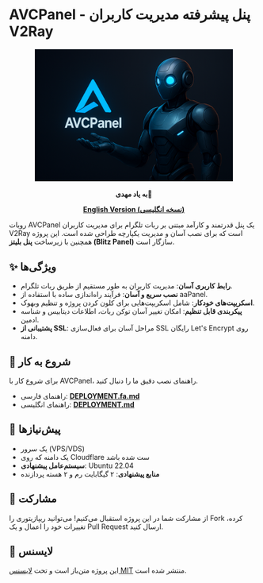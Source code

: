 # AVCPanel - پنل پیشرفته مدیریت کاربران V2Ray

<p align="center">
  <img src="https://raw.githubusercontent.com/KimiVerse/AVCPanel/main/headermain.png" alt="AVCPanel header" width="400"/>
</p>

<p align="center">
  <strong>به یاد مهدی🖤</strong>
</p>

<p align="center">
  <a href="README.md"><strong>English Version (نسخه انگلیسی)</strong></a>
</p>

روبات AVCPanel یک پنل قدرتمند و کارآمد مبتنی بر ربات تلگرام برای مدیریت کاربران V2Ray است که برای نصب آسان و مدیریت یکپارچه طراحی شده است. این پروژه همچنین با زیرساخت **پنل بلیتز (Blitz Panel)** سازگار است.

## ✨ ویژگی‌ها

- **رابط کاربری آسان**: مدیریت کاربران به طور مستقیم از طریق ربات تلگرام.
- **نصب سریع و آسان**: فرآیند راه‌اندازی ساده با استفاده از aaPanel.
- **اسکریپت‌های خودکار**: شامل اسکریپت‌هایی برای کلون کردن پروژه و تنظیم وبهوک.
- **پیکربندی قابل تنظیم**: امکان تغییر آسان توکن ربات، اطلاعات دیتابیس و شناسه ادمین.
- **پشتیبانی از SSL**: مراحل آسان برای فعال‌سازی SSL رایگان Let's Encrypt روی دامنه.

## 🚀 شروع به کار

برای شروع کار با AVCPanel، راهنمای نصب دقیق ما را دنبال کنید.

- راهنمای فارسی: [**DEPLOYMENT.fa.md**](./DEPLOYMENT.fa.md)
- راهنمای انگلیسی: [**DEPLOYMENT.md**](./DEPLOYMENT.md)

## 🔧 پیش‌نیازها

- یک سرور (VPS/VDS)
- یک دامنه که روی Cloudflare ست شده باشد
- **سیستم‌عامل پیشنهادی**: Ubuntu 22.04
- **منابع پیشنهادی**: ۲ گیگابایت رم و ۲ هسته پردازنده

## 🤝 مشارکت

از مشارکت شما در این پروژه استقبال می‌کنیم! می‌توانید ریپازیتوری را Fork کرده، تغییرات خود را اعمال و یک Pull Request ارسال کنید.

## 📄 لایسنس

این پروژه متن‌باز است و تحت [لایسنس MIT](LICENSE) منتشر شده است.